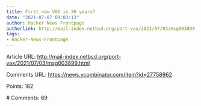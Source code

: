 ```yaml
---
title: First new VAX in 30 years?
date: "2021-07-07 09:03:13"
author: Hacker News Frontpage
authorlink: http://mail-index.netbsd.org/port-vax/2021/07/03/msg003899.html
tags:
- Hacker-News-Frontpage
---
```


<p>Article URL: <a href="http://mail-index.netbsd.org/port-vax/2021/07/03/msg003899.html">http://mail-index.netbsd.org/port-vax/2021/07/03/msg003899.html</a></p>
<p>Comments URL: <a href="https://news.ycombinator.com/item?id=27758962">https://news.ycombinator.com/item?id=27758962</a></p>
<p>Points: 182</p>
<p># Comments: 69</p>
